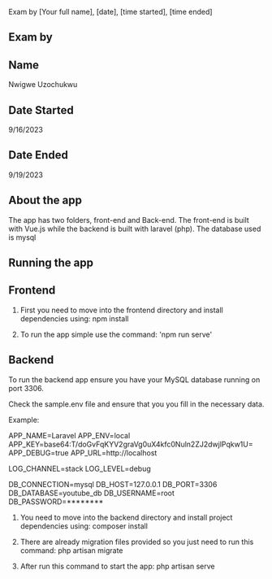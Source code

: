 Exam by [Your full name], [date], [time started], [time ended]

## Exam by

## Name
Nwigwe Uzochukwu 

## Date Started 
9/16/2023

## Date Ended
9/19/2023

## About the app

The app has two folders, front-end and Back-end. The front-end is built with Vue.js while the backend is built with laravel (php). The database used is mysql

## Running the app
## Frontend
1. First you need to move into the frontend directory and install dependencies using: npm install 

2. To run the app simple use the command: 'npm run serve'


## Backend
To run the backend app ensure you have your MySQL database running on port 3306.

Check the sample.env file and ensure that you you fill in the necessary data.

Example:

APP_NAME=Laravel
APP_ENV=local
APP_KEY=base64:T/doGvFqKYV2graVg0uX4kfc0Nuln2ZJ2dwjlPqkw1U=
APP_DEBUG=true
APP_URL=http://localhost

LOG_CHANNEL=stack
LOG_LEVEL=debug

DB_CONNECTION=mysql
DB_HOST=127.0.0.1
DB_PORT=3306
DB_DATABASE=youtube_db
DB_USERNAME=root
DB_PASSWORD=********

1. You need to move into the backend directory and install project dependencies using: composer install


2. There are already migration files provided so you just need to run this command: php artisan migrate


3. After run this command to start the app: php artisan serve

